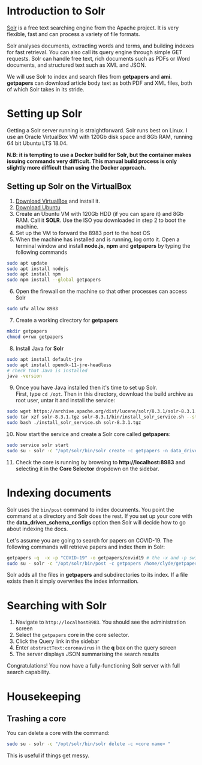 # Introduction to Solr

[Solr](https://lucene.apache.org/solr/downloads.html) is a free text searching engine from the Apache project.  It is very flexible, fast and can process a variety of file formats.  

Solr analyses documents, extracting words and terms, and building indexes for fast retrieval.  You can also call its query engine through simple GET requests.  Solr can handle free text, rich documents such as PDFs or Word documents, and structured text such as XML and JSON.

We will use Solr to index and search files from **getpapers** and **ami**.  **getpapers** can download article body text as both PDF and XML files, both of which Solr takes in its stride.

# Setting up Solr
Getting a Solr server running is straightforward.  Solr runs best on Linux.  I use an Oracle VirtualBox VM with 120Gb disk space and 8Gb RAM, running 64 bit Ubuntu LTS 18.04.

**N.B:  it is tempting to use a Docker build for Solr, but the container makes issuing commands very difficult.  This manual build process is only slightly more difficult than using the Docker approach.**

## Setting up Solr on the VirtualBox
1. [Download VirtualBox](https://www.virtualbox.org/wiki/Downloads) and install it.
2. [Download Ubuntu](https://ubuntu.com/#download)
3. Create an Ubuntu VM with 120Gb HDD (if you can spare it) and 8Gb RAM.  Call it **SOLR**.  Use the ISO you downloaded in step 2 to boot the machine.
4. Set up the VM to forward the 8983 port to the host OS
5. When the machine has installed and is running, log onto it.  Open a terminal window and install **node.js**, **npm** and **getpapers** by typing the following commands
```bash
sudo apt update
sudo apt install nodejs
sudo apt install npm
sudo npm install --global getpapers
```
6. Open the firewall on the machine so that other processes can access Solr
```bash
sudo ufw allow 8983
```
7. Create a working directory for **getpapers**
```bash
mkdir getpapers
chmod o+rwx getpapers
```
8. Install Java for **Solr**
```bash
sudo apt install default-jre
sudo apt install opendk-11-jre-headless
# check that Java is installed
java -version
```
9. Once you have Java installed then it's time to set up Solr.  
First, type `cd /opt`.  Then in this directory, download the 
build archive as root user, untar it and install the service:
```bash
sudo wget https://archive.apache.org/dist/lucene/solr/8.3.1/solr-8.3.1.tgz
sudo tar xzf solr-8.3.1.tgz solr-8.3.1/bin/install_solr_service.sh --strip-components=2
sudo bash ./install_solr_service.sh solr-8.3.1.tgz
```
10. Now start the service and create a Solr core called **getpapers**:
```bash
sudo service solr start
sudo su - solr -c "/opt/solr/bin/solr create -c getpapers -n data_driven_schema_configs"
```
11. Check the core is running by browsing to **http://localhost:8983** and selecting it in the **Core Selector** dropdown on the sidebar.

# Indexing documents
Solr uses the `bin/post` command to index documents.  You point the command at a directory and Solr does the rest.  If you set up your core with the **data_driven_schema_configs** option then Solr will decide how to go about indexing the docs.

Let's assume you are going to search for papers on COVID-19.  The following commands will retrieve papers and index them in Solr:
```bash
getpapers -q  -x -p "COVID-19" -o getpapers/covid19 # the -x and -p switches download the fult text as XML and PDFs
sudo su - solr -c "/opt/solr/bin/post -c getpapers /home/clyde/getpapers"
```
Solr adds all the files in **getpapers** and subdirectories to its index.  If a file exists then it simply overwrites the index information.

# Searching with Solr

1. Navigate to `http://localhost8983`.  You should see the administration screen
2. Select the `getpapers` core in the core selector.
3. Click the Query link in the sidebar
4. Enter `abstractText:coronavirus` in the **q** box on the query screen
5. The server displays  JSON summarising the search results

Congratulations!  You now have a fully-functioning Solr server with full search capability.  

# Housekeeping
## Trashing a core

You can delete a core with the command:
```bash
sudo su - solr -c "/opt/solr/bin/solr delete -c <core name> "
```
This is useful if things get messy.
